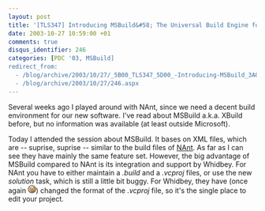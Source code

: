 ```yaml
---
layout: post
title: '[TLS347] Introducing MSBuild&#58; The Universal Build Engine for Visual Studio &quot;Whidbey&quot; and &quot;Longhorn&quot;'
date: 2003-10-27 10:59:00 +01
comments: true
disqus_identifier: 246
categories: [PDC '03, MSBuild]
redirect_from:
  - /blog/archive/2003/10/27/_5B00_TLS347_5D00_-Introducing-MSBuild_3A00_-The-Universal-Build-Engine-for-Visual-Studio-_2600_quot_3B00_Whidbey_2600_quot_3B00_-and-_2600_quot_3B00_Longhorn_2600_quot_3B00_.aspx
  - /blog/archive/2003/10/27/246.aspx
---
```


Several weeks ago I played around with NAnt, since we need a decent build environment for our new software. I've read about MSBuild a.k.a. XBuild before, but no information was available (at least outside Microsoft).

Today I attended the session about MSBuild. It bases on XML files, which are -- suprise, suprise -- similar to the build files of [NAnt](http://nant.sourceforge.com/). As far as I can see they have mainly the same feature set. However, the big advantage of MSBuild compared to NAnt is its integration and support by Whidbey. For NAnt you have to either maintain a *.build* and a *.vcproj* files, or use the new *solution* task, which is still a little bit buggy. For Whidbey, they have (once again ![sigh](/files/archive/smiley_sigh.gif)) changed the format of the *.vcproj* file, so it's the single place to edit your project.

